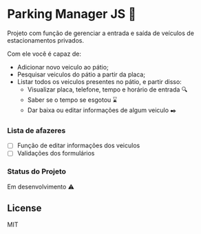 # Parking Manager JS :vertical_traffic_light:

Projeto com função de gerenciar a entrada e saída de veículos de estacionamentos privados.

Com ele você é capaz de:
  - Adicionar novo veiculo ao pátio; 
  - Pesquisar veiculos do pátio a partir da placa;
  - Listar todos os veiculos presentes no pátio, e partir disso:
    - Visualizar placa, telefone, tempo e horário de entrada :mag:
    - Saber se o tempo se esgotou :hourglass:
    - Dar baixa ou editar informações de algum veiculo :black_nib:

### Lista de afazeres

- [ ] Função de editar informações dos veiculos
- [ ] Validações dos formulários

### Status do Projeto
Em desenvolvimento :warning:

License
----

MIT

